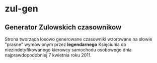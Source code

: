 # zul-gen
## Generator Zulowskich czasownikow
Strona tworząca losowo generowane czasowniki wzorowane na słowie "prasne" wymówionym przez __legendarnego__ Księciunia do niezindetyfikowanego kierowcy samochodu osobowego dnia najprawdopodobniej 7 kwietnia roku 2011.
